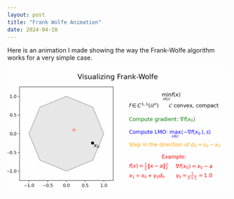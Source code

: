 ```yaml
---
layout: post
title: "Frank Wolfe Animation"
date: 2024-04-10
---
```


Here is an animation I made showing the way the Frank-Wolfe algorithm works for a very simple case. 

![Animation showing the Frank-Wolfe algorithm](/blog/frank_wolfe.gif?raw=true)